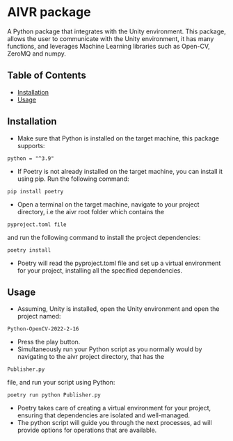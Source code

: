 # AIVR package
A Python package that integrates with the Unity environment. This package,
allows the user to communicate with the Unity environment, it has many functions,
and leverages Machine Learning libraries such as Open-CV, ZeroMQ and numpy.

## Table of Contents

- [Installation](#installation)
- [Usage](#usage)


## Installation

- Make sure that Python is installed on the target machine, this package
 supports:
 ```
 python = "^3.9"
 ````
- If Poetry is not already installed on the target machine, you can install it    using pip. Run the following command:
```
pip install poetry
```
- Open a terminal on the target machine, navigate to your project directory, i.e the aivr root folder which contains the
```
pyproject.toml file
```
and run the following command to install the project dependencies:
```
poetry install
```
- Poetry will read the pyproject.toml file and set up a virtual environment for your project, installing all the specified dependencies.

## Usage

- Assuming, Unity is installed, open the Unity environment and open the project named:
```
Python-OpenCV-2022-2-16
```
- Press the play button.
- Simultaneously run your Python script as you normally would by navigating to the aivr project directory, that has the
```
Publisher.py
```
file, and run your script using Python:
```
poetry run python Publisher.py
```
- Poetry takes care of creating a virtual environment for your project, ensuring that dependencies are isolated and well-managed.
- The python script will guide you through the next processes, ad will provide options for operations that are available.
